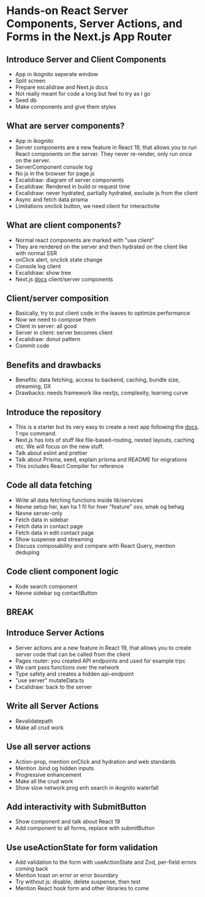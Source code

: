# Hands-on React Server Components, Server Actions, and Forms in the Next.js App Router

## Introduce Server and Client Components

- App in ikognito seperate window
- Split screen
- Prepare excalidraw and Next.js docs
- Not really meant for code a long but feel to try as I go
- Seed db
- Make components and give them styles

## What are server components?

- App in ikognito
- Server components are a new feature in React 19, that allows you to run React components on the server. They never re-render, only run once on the server.
- ServerComponent console log
- No js in the browser for page.js
- Excalidraw: diagram of server components
- Excalidraw: Rendered in build or request time
- Excalidraw: never hydrated, partially hydrated, exclude js from the client
- Async and fetch data prisma
- Limitations onclick button, we need client for interactivite

## What are client components?

- Normal react components are marked with "use client"
- They are rendered on the server and then hydrated on the client like with normal SSR
- onClick alert, onclick state change
- Console log client
- Excalidraw: show tree
- Next.js [docs](https://nextjs.org/docs/app/building-your-application/rendering/composition-patterns
) client/server components

## Client/server composition

- Basically, try to put client code in the leaves to optimize performance
- Now we need to compose them
- Client in server: all good
- Server in client: server becomes client
- Excalidraw: donut pattern
- Commit code

## Benefits and drawbacks

- Benefits: data fetching, access to backend, caching, bundle size, streaming, DX
- Drawbacks: needs framework like nextjs, complexity, learning curve

## Introduce the repository

- This is a starter but its very easy to create a next app following the [docs](https://nextjs.org/docs/app/api-reference/create-next-app). 1 npx command.
- Next.js has lots of stuff like file-based-routing, nested layouts, caching etc. We will focus on the new stuff.
- Talk about eslint and prettier
- Talk about Prisma, seed, explain prisma and README for migrations
- This includes React Compiler for reference

## Code all data fetching

- Write all data fetching functions inside lib/services
- Nevne setup her, kan ha 1 fil for hver “feature” osv, smak og behag
- Nevne server-only
- Fetch data in sidebar
- Fetch data in contact page
- Fetch data in edit contact page
- Show suspense and streaming
- Discuss composability and compare with React Query, mention deduping

## Code client component logic

- Kode search component
- Nevne sidebar og contactButton

## BREAK

## Introduce Server Actions

- Server actions are a new feature in React 19, that allows you to create server code that can be called from the client
- Pages router: you created API endpoints and used for example trpc
- We cant pass functions over the network
- Type safety and creates a hidden api-endpoint
- "use server" mutateData.ts
- Excalidraw: back to the server

## Write all Server Actions

- Revalidatepath
- Make all crud work

## Use all server actions

- Action-prop, mention onClick and hydration and web standards
- Mention .bind og hidden inputs
- Progressive enhancement
- Make all the crud work
- Show slow network prog enh search in ikognito waterfall

## Add interactivity with SubmitButton

- Show component and talk about React 19
- Add component to all forms, replace with submitButton

## Use useActionState for form validation

- Add validation to the form with useActionState and Zod, per-field errors coming back
- Mention toast on error or error boundary
- Try without js: disable, delete suspense, then test
- Mention React hook form and other libraries to come

